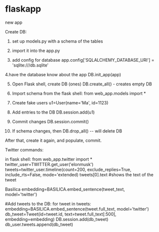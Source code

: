 # flaskapp
new app


Create DB: 
1. set up models.py with a schema of the  tables 
2. import it into the app.py

3. add config for database
    app.config['SQLALCHEMY_DATABASE_URI'] = 'sqlite:///db.sqlite'

4.have the database know about the app
    DB.init_app(app)

5. Open Flask shell, create DB (ones)
 DB.create_all() - creates empty DB

6. Import schema from the flask shell: 
    from web_app.models import * 

7. Create fake users 
    u1=User(name='Ma', id=1123)

8. Add entries  to the DB 
    DB.session.add(u1)

9. Commit changes 
    DB.session.commit()


10. If schema changes, then 
DB.drop_all() -- will delete DB

After that, create it again, and populate, commit. 



Twitter commands: 

in flask shell: 
from web_app.twitter import * 
twitter_user=TWITTER.get_user('elonmusk')
tweets=twitter_user.timeline(count=200, exclude_replies=True, include_rts=False, mode='extended)
tweets[0].text #shows the text of the tweet 




Basilica
embedding=BASILICA.embed_sentence(tweet_text, model='twitter')


#Add tweets to the DB: 
for tweet in tweets:
embedding=BASILICA.embed_sentence(tweet.full_text, model='twitter')
db_tweet=Tweet(id=tweet.id, text=tweet.full_text[:500], embedding=embedding)
DB.session.add(db_tweet)
db_user.tweets.append(db_tweet)